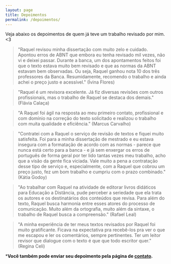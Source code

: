 ```yaml
---
layout: page
title: Depoimentos
permalink: /depoimentos/
---
```


Veja abaixo os depoimentos de quem já teve um trabalho revisado por mim. <3


> "Raquel revisou minha dissertação com muito zelo e cuidado. Apontou erros de ABNT que embora eu tenha revisado mil vezes, não vi e deixei passar. Durante a banca, um dos apontamentos feitos foi que o texto estava muito bem revisado e que as normas da ABNT estavam bem observadas. Ou seja, Raquel ganhou nota 10 dos três professores da Banca. Resumidamente, recomendo o trabalho e ainda achei o preço justo e acessível." (Ívina Flores)


> "Raquel é um revisora excelente. Já fiz diversas revisões com outros profissionais, mas o trabalho de Raquel se destaca dos demais." (Flávia Calaça)


> "A Raquel foi ágil na resposta ao meu primeiro contato, profissional e com domínio na correção do texto solicitado e realizou o trabalho com muita qualidade e eficiência." (Marcus Carvalho)

> "Contratei com a Raquel o serviço de revisão de textos e fiquei muito satisfeita. Foi para a minha dissertação de mestrado e eu estava insegura com a formatação de acordo com as normas - parece que nunca está certo para a banca - e já sem enxergar os erros de português de forma geral por ter lido tantas vezes meu trabalho, acho que a visão da gente fica viciada. Vale muito a pena a contratação desse tipo de serviço e, especialmente, com a Raquel que cobrou um preço justo, fez um bom trabalho e cumpriu com o prazo combinado." (Kátia Godoy)

> "Ao trabalhar com Raquel na atividade de editorar livros didáticos para Educação a Distância, pude perceber a seriedade que ela trata os autores e os destinatários dos conteúdos que revisa. Para além do texto, Raquel busca harmonia entre esses atores do processo de comunicação. Muito além da ortografia, muito além da sintaxe, o trabalho de Raquel busca a compreensão." (Rafael Leal)

> "A minha experiência de ter meus textos revisados por Raquel foi muito gratificante. Ficava na expectativa pra recebê-los pra ver o que me escapou e ler os comentários, sempre pertinentes. Ter um leitor revisor que dialogue com o texto é que que todo escritor quer." (Regina Celi)


***Você também pode enviar seu depoimento pela página de [contato](/contato/).**
